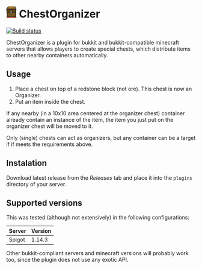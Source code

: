 # <img alt="📦" src="https://raw.githubusercontent.com/roobre/chestorganizer/master/etc/assets/icon.png" height="30" /> ChestOrganizer

[![Build status](https://api.travis-ci.org/roobre/chestorganizer.svg?branch=master)](https://travis-ci.org/roobre/chestorganizer)

ChestOrganizer is a plugin for bukkit and bukkit-compatible minecraft servers that allows players to create special chests, which distribute items to other nearby containers automatically.

## Usage

1. Place a chest on top of a redstone block (not ore). This chest is now an Organizer.
2. Put an item inside the chest.

If any nearby (in a 10x10 area centered at the organizer chest) container already contain an instance of the item, the item you just put on the organizer chest will be moved to it.

Only (single) chests can act as organizers, but any container can be a target if if meets the requirements above.

## Instalation

Download latest release from the *Releases* tab and place it into the `plugins` directory of your server.

## Supported versions

This was tested (although not extensively) in the following configurations:

| Server | Version |
|--------|---------|
| Spigot | 1.14.3  |

Other bukkit-compliant servers and minecraft versions will probably work too, since the plugin does not use any exotic API.

